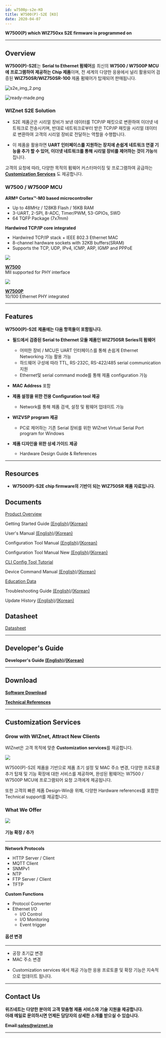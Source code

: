 ```yaml
---
id: w7500p-s2e-KO
title: W7500(P)-S2E [KO]
date: 2020-04-07
---
```


**W7500(P) which WIZ750xx S2E firmware is programmed on**

-----

## Overview

**W7500(P)-S2E**는 **Serial to Ethernet 펌웨어**를 최신의 **W7500 / W7500P MCU에
프로그램하여 제공하는 Chip 제품**이며, 전 세계의 다양한 응용에서 널리 활용되어 검증된
**WIZ750SR/WIZ750SR-100** 제품 펌웨어가 탑재되어 판매됩니다.

![s2e_img_2.png](/img/products/w7500-s2e/s2e_img_2.png)

![ready-made.png](/img/products/w7500-s2e/ready-made.png)

### WIZnet S2E Solution

  - S2E 제품군은 시리얼 장비가 보낸 데이터를 TCP/IP 패킷으로 변환하여 이더넷 네트워크로 전송시키며, 반대로
    네트워크로부터 받은 TCP/IP 패킷을 시리얼 데이터로 변환하여 고객의 시리얼 장비로 전달하는 역할을
    수행합니다.



  - 이 제품을 활용하면 **UART 인터페이스를 지원하는 장치에 손쉽게 네트워크 연결 기능을 추가 할 수 있어, 이더넷
    네트워크를 통해 시리얼 장비를 제어하는 것이 가능**해집니다.

고객의 요청에 따라, 다양한 목적의 펌웨어 커스터마이징
및 프로그램하여 공급하는 **[Customization Services](#customization-services)** 도 제공합니다.
  
### W7500 / W7500P MCU

**ARM® Cortex™-M0 based microcontroller**

  - Up to 48MHz / 128KB Flash / 16KB RAM
  - 3-UART, 2-SPI, 8-ADC, Timer/PWM, 53-GPIOs, SWD
  - 64 TQFP Package (7x7mm)

**Hardwired TCP/IP core integrated**

  - Hardwired TCP/IP stack + IEEE 802.3 Ethernet MAC
  - 8-channel hardware sockets with 32KB buffers(SRAM)
  - Supports the TCP, UDP, IPv4, ICMP, ARP, IGMP and PPPoE

  
![](/img/products/w7500-s2e/w7500_c_500x500.png)

**[W7500](../../iMCU/W7500/Overview.md)**  
MII supported for PHY interface 


![](/img/products/w7500-s2e/w7500p_c_500x500.png)

**[ W7500P](../../iMCU/W7500P/Overview.md)**  
10/100 Ethernet PHY integrated 

-----

## Features

**W7500(P)-S2E 제품에는 다음 항목들이 포함됩니다.**

  - **필드에서 검증된 Serial to Ethernet 모듈 제품인 WIZ750SR Series의 펌웨어**
      - 어떠한 장비 / MCU든 UART 인터페이스를 통해 손쉽게 Ethernet Networking 기능 활용 가능
      - 하드웨어 구성에 따라 TTL, RS-232C, RS-422/485 serial communication 지원
      - Ethernet및 serial command mode를 통해 제품 configuration 가능



  - **MAC Address** 포함



  - **제품 설정을 위한 전용 Configuration tool 제공**
      - Network를 통해 제품 검색, 설정 및 펌웨어 업데이트 가능 



  - **WIZVSP program 제공**
      - PC로 제어하는 기존 Serial 장비를 위한 WIZnet Virtual Serial Port program for
        Windows 



  - **제품 디자인을 위한 상세 가이드 제공**
      - Hardware Design Guide & References

-----

## Resources

  - **W7500(P)-S2E chip firmware의 기반이 되는 WIZ750SR 제품 자료입니다.**

## Documents

[Product Overview](./../../S2E-Module/WIZ750SR/WIZ750SR.mdx)

Getting Started Guide [(English)](../../S2E-Module/WIZ750SR/Getting-Started-EN.md)/[(Korean)](../../S2E-Module/WIZ750SR/Getting-Started-KO)

User's Manual [(English)](../../S2E-Module/WIZ750SR/Users-Manual-EN)/[(Korean)](../../S2E-Module/WIZ750SR/Users-Manual-KO)

Configuration Tool Manual [(English)](../../S2E-Module/WIZ750SR/Configuration-Tool-Manual-EN)/[(Korean)](../../S2E-Module/WIZ750SR/Configuration-Tool-Manual-KO)

Configuration Tool Manual New [(English)](../../S2E-Module/WIZ750SR/Configuration-Tool-Manual-New-EN)/[(Korean)](../../S2E-Module/WIZ750SR/Configuration-Tool-Manual-New-KO)

[CLI Config Tool Tutorial](./../../S2E-Module/WIZ750SR/CLI-Config-Tool-Tutorial/CLI-Config-Tool-Tutorial.mdx)

Device Command Manual [(English)](../../S2E-Module/WIZ750SR/Command-Manual-EN.md)/[(Korean)](../../S2E-Module/WIZ750SR/Command-Manual-KO)

[Education Data](../../S2E-Module/WIZ750SR/Education-Data.md)

Troubleshooting Guide [(English)](../../S2E-Module/WIZ750SR/Trouble-Shooting-EN)/[(Korean)](../../S2E-Module/WIZ750SR/Trouble-Shooting-KO)

Update History [(English)](../../S2E-Module/WIZ750SR/Series-Update-History-EN.md)/[(Korean)](../../S2E-Module/WIZ750SR/Series-Update-History-KO.md)


## Datasheet

[Datasheet](./../../S2E-Module/WIZ750SR/Datasheet.md)

-----

## Developer's Guide

**Developer's Guide [(English)](../../S2E-Module/WIZ750SR/Developers-Guide-EN.mdx)/[(Korean)](../../S2E-Module/WIZ750SR/Developers-Guide-KO.mdx)**

-----

## Download

**[Software Download](../../S2E-Module/WIZ750SR/Download.mdx)**

**[Technical References](../../S2E-Module/WIZ750SR/Technical-References.md)**

-----
  
  
## Customization Services

### Grow with WIZnet, Attract New Clients

WIZnet은 고객 목적에 맞춘 **Customization services**를 제공합니다.

![](/img/products/w7500-s2e/wiznet-partners_relationship.png)

W7500(P)-S2E 제품을 기반으로 제품 초기 설정 및 MAC 주소 변경, 다양한 프로토콜 추가 탑재 및 기능 확장에 대한
서비스를 제공하며, 완성된 펌웨어는 W7500 / W7500P MCU에 프로그램되어 요청 고객에게 제공됩니다.

또한 고객의 빠른 제품 Design-Win을 위해, 다양한 Hardware references를 포함한 Technical
support를 제공합니다.

  

### What We Offer

![](/img/products/w7500-s2e/what-we-offer.png)


#### 기능 확장 / 추가

-----

 **Network Protocols**

  - HTTP Server / Client
  - MQTT Client
  - SNMPv1
  - NTP
  - FTP Server / Client
  - TFTP

**Custom Functions**

  - Protocol Converter
  - Ethernet I/O
      - I/O Control
      - I/O Monitoring
      - Event trigger


#### 옵션 변경

-----

  - 공장 초기값 변경
  - MAC 주소 변경
  
  
* Customization services 에서 제공 가능한 응용 프로토콜 및 확장 기능은 지속적으로 업데이트 됩니다.

-----

## Contact Us

**위즈네트는 다양한 분야의 고객 맞춤형 제품 서비스와 기술 지원을 제공합니다.  
아래 메일로 문의하시면 언제든 담당자의 상세한 소개를 받으실 수 있습니다.**

  
**Email:[sales@wiznet.io](mailto:sales@wiznet.io)**


-----

